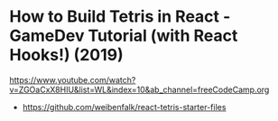 # How to Build Tetris in React - GameDev Tutorial (with React Hooks!) (2019)
https://www.youtube.com/watch?v=ZGOaCxX8HIU&list=WL&index=10&ab_channel=freeCodeCamp.org

- https://github.com/weibenfalk/react-tetris-starter-files


